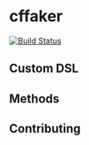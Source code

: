 # cffaker

[![Build Status](https://travis-ci.org/elpete/cffaker.svg?branch=master)](https://travis-ci.org/elpete/cffaker)

## Custom DSL

## Methods

## Contributing